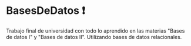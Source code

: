 
 # BasesDeDatos :exclamation:
Trabajo final de universidad con todo lo aprendido en las materias "Bases de datos I" y "Bases de datos II". Utilizando bases de datos relacionales.


